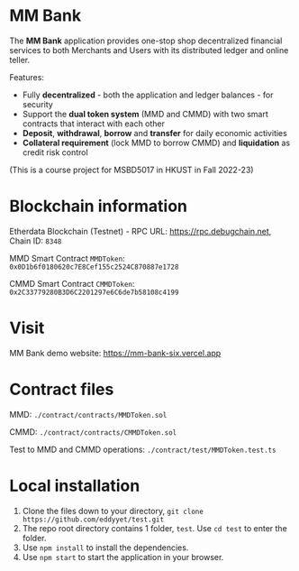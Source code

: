 # MM Bank
The **MM Bank** application provides one-stop shop decentralized financial services to both Merchants and Users with its distributed ledger and online teller.

Features:
- Fully **decentralized** - both the application and ledger balances - for security
- Support the **dual token system** (MMD and CMMD) with two smart contracts that interact with each other
- **Deposit**, **withdrawal**, **borrow** and **transfer** for daily economic activities
- **Collateral requirement** (lock MMD to borrow CMMD) and **liquidation** as credit risk control

(This is a course project for MSBD5017 in HKUST in Fall 2022-23)

# Blockchain information

Etherdata Blockchain (Testnet) - 
RPC URL: https://rpc.debugchain.net, Chain ID: `8348`

MMD Smart Contract `MMDToken`: `0x0D1b6f0180620c7E8Cef155c2524C870887e1728`

CMMD Smart Contract `CMMDToken`: `0x2C33779280B3D6C2201297e6C6de7b58108c4199`

# Visit
MM Bank demo website: https://mm-bank-six.vercel.app

# Contract files

MMD: `./contract/contracts/MMDToken.sol`

CMMD: `./contract/contracts/CMMDToken.sol`

Test to MMD and CMMD operations: `./contract/test/MMDToken.test.ts`

# Local installation 
1. Clone the files down to your directory, `git clone https://github.com/eddyyet/test.git`
2. The repo root directory contains 1 folder, `test`. Use `cd test` to enter the folder.
3. Use `npm install` to install the dependencies.
4. Use `npm start` to start the application in your browser.
